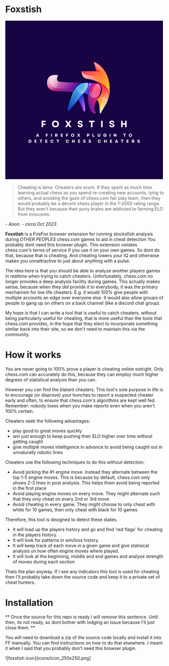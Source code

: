 # Foxstish

![foxstish logo](logo.png)

> Cheating is lame. Cheaters are scum. If they spent as much time learning actual chess as you spend re-creating new accounts, lying to others, and avoiding the gaze of chess.com fair play team, then they would probably be a decent chess player in the 1-2000 rating range. But they aren't because their puny brains are addicted to farming ELO from innocents.

_- Anon. - circa Oct 2023_

**Foxstish** is a FireFox browser extension for running stocksfish analysis during _OTHER PEOPLES_ chess.com games to aid in cheat detection
You probably dont need this browser plugin. This extension violates chess.com's terms of service if you use it on your own games. So dont do that, because that is cheating. And cheating lowers your IQ and otherwise makes you unnattractive to just about anything with a pulse.

The idea here is that you should be able to analyze another players games in realtime when trying to catch cheaters. Unfortunately, chess.com no longer provides a deep analysis facility during games. This actually makes sense, because when they _did_ provide it to everybody, it was the primary mechanism for low life cheaters. E.g. it would 100% give people with multiple accounts an edge over everyone else. It would also allow groups of people to gang up on others on a back channel (like a discord chat group).

My hope is that I can write a tool that is useful to catch cheaters, without being particularly useful for cheating, that is more useful than the tools that chess.com provides, in the hope that they elect to incorporate something similar back into their site, so we don't need to maintain this via the community.

# How it works

You are never going to 100% prove a player is cheating online outright. Only chess.com can accurately do this, because they can employ much higher degrees of statistical analysis than you can. 

However you can find the blatant cheaters. This tool's sole purpose in life is to encourage (or disprove) your hunches to report a suspected cheater early and often, to ensure that chess.com's algorithms are kept well fed. Remember: nobody loses when you make reports even when you aren't 100% certain.

Cheaters seek the following advantages:

- play good to great moves quickly
- win just enough to keep pushing their ELO higher over time without getting caught
- give multiple moves intelligence in advance to avoid being caught out in unnaturally robotic lines

Cheaters use the following techniques to do this without detection:

- Avoid picking the #1 engine move. Instead they alternate between the top 1-5 engine moves. This is because by default, chess.com only shows 2-3 lines in post analysis. This helps them avoid being reported in the first place
- Avoid playing engine moves on every move. They might alternate such that they only cheat on every 2nd or 3rd move
- Avoid cheating in every game. They might choose to only cheat with white for 10 games, then only cheat with black for 10 games

Therefore, this tool is designed to detect these states. 

- It will load up the players history and go and find 'red flags' for cheating in the players history.
- It will look for patterns in win/loss history.
- It will keep track of each move in a given game and give statisical analysis on how often engine moves where played.
- It will look at the beginning, middle and end games and analyse strength of moves during each section

Thats the plan anyway. If I see any indicators this tool is used for cheating then I'll probably take down the source code and keep it to a private set of cheat hunters.

# Installation

** Once the source for this repo is ready I will remove this sentence. Until then, its not ready, so dont bother with lodging an issue because I'll just close them. **

You will need to download a zip of the source code locally and install it into FF manually. You can find instructions on how to do that elsewhere. I meant it when I said that you probably don't need this browser plugin.

![foxstish icon](icons/icon_250x250.png]
